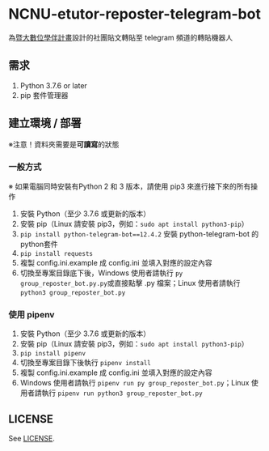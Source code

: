 # NCNU-etutor-reposter-telegram-bot
為[暨大數位學伴計畫](https://www.facebook.com/NCNU.TheProjectofOnlineTutoring/)設計的社團貼文轉貼至 telegram 頻道的轉貼機器人

## 需求
1. Python 3.7.6 or later
2. pip 套件管理器

## 建立環境 / 部署
※注意！資料夾需要是**可讀寫**的狀態
### 一般方式
※ 如果電腦同時安裝有Python 2 和 3 版本，請使用 pip3 來進行接下來的所有操作
1. 安裝 Python（至少 3.7.6 或更新的版本）
2. 安裝 pip（Linux 請安裝 pip3，例如：`sudo apt install python3-pip`）
3. `pip install python-telegram-bot==12.4.2` 安裝 python-telegram-bot 的 python套件
4. `pip install requests`
5. 複製 config.ini.example 成 config.ini 並填入對應的設定內容
6. 切換至專案目錄底下後，Windows 使用者請執行 `py group_reposter_bot.py.py`或直接點擊 .py 檔案；Linux 使用者請執行 `python3 group_reposter_bot.py`

### 使用 pipenv
1. 安裝 Python（至少 3.7.6 或更新的版本）
2. 安裝 pip（Linux 請安裝 pip3，例如：`sudo apt install python3-pip`）
3. `pip install pipenv`
4. 切換至專案目錄下後執行 `pipenv install`
5. 複製 config.ini.example 成 config.ini 並填入對應的設定內容
5. Windows 使用者請執行 `pipenv run py group_reposter_bot.py`；Linux 使用者請執行 `pipenv run python3 group_reposter_bot.py`

## LICENSE
See [LICENSE](https://github.com/hms5232/NCNU-etutor-reposter-telegram-bot/blob/master/LICENSE).
